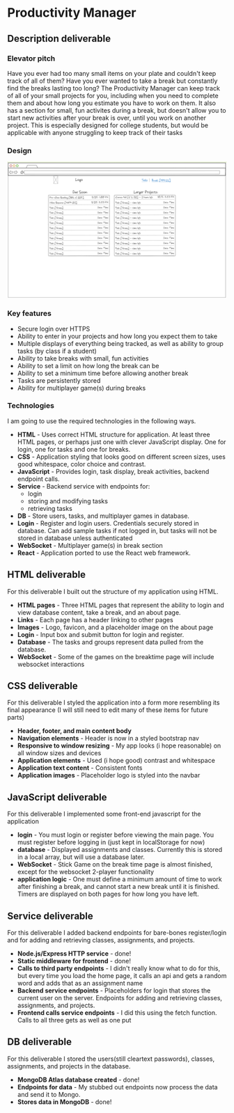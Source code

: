 # Productivity Manager

## Description deliverable

### Elevator pitch

Have you ever had too many small items on your plate and couldn't keep track of all of them? Have you ever wanted to take a break but constantly find the breaks lasting too long? The Productivity Manager can keep track of all of your small projects for you, including when you need to complete them and about how long you estimate you have to work on them. It also has a section for small, fun activites during a break, but doesn't allow you to start new activities after your break is over, until you work on another project. This is especially designed for college students, but would be applicable with anyone struggling to keep track of their tasks

### Design

![Mock Draft](mock-draft.png)


### Key features

- Secure login over HTTPS
- Ability to enter in your projects and how long you expect them to take
- Multiple displays of everything being tracked, as well as ability to group tasks (by class if a student)
- Ability to take breaks with small, fun activities
- Ability to set a limit on how long the break can be
- Ability to set a minimum time before allowing another break
- Tasks are persistently stored
- Ability for multiplayer game(s) during breaks

### Technologies

I am going to use the required technologies in the following ways.

- **HTML** - Uses correct HTML structure for application. At least three HTML pages, or perhaps just one with clever JavaScript display. One for login, one for tasks and one for breaks.
- **CSS** - Application styling that looks good on different screen sizes, uses good whitespace, color choice and contrast.
- **JavaScript** - Provides login, task display, break activities, backend endpoint calls.
- **Service** - Backend service with endpoints for:
  - login
  - storing and modifying tasks
  - retrieving tasks
- **DB** - Store users, tasks, and multiplayer games in database.
- **Login** - Register and login users. Credentials securely stored in database. Can add sample tasks if not logged in, but tasks will not be stored in database unless authenticated
- **WebSocket** - Multiplayer game(s) in break section
- **React** - Application ported to use the React web framework.

## HTML deliverable

For this deliverable I built out the structure of my application using HTML.

- **HTML pages** - Three HTML pages that represent the ability to login and view database content, take a break, and an about page.
- **Links** - Each page has a header linking to other pages
- **Images** - Logo, favicon, and a placeholder image on the about page
- **Login** - Input box and submit button for login and register.
- **Database** - The tasks and groups represent data pulled from the database.
- **WebSocket** - Some of the games on the breaktime page will include websocket interactions

## CSS deliverable
For this deliverable I styled the application into a form more resembling its final appearance (I will still need to edit many of these items for future parts)
- **Header, footer, and main content body**
- **Navigation elements** - Header is now in a styled bootstrap nav
- **Responsive to window resizing** - My app looks (i hope reasonable) on all window sizes and devices
- **Application elements** - Used (i hope good) contrast and whitespace
- **Application text content** - Consistent fonts
- **Application images** - Placeholder logo is styled into the navbar

## JavaScript deliverable

For this deliverable I implemented some front-end javascript for the application

- **login** - You must login or register before viewing the main page. You must register before logging in (just kept in localStorage for now)
- **database** - Displayed assignments and classes. Currently this is stored in a local array, but will use a database later.
- **WebSocket** - Stick Game on the break time page is almost finished, except for the websocket 2-player functionality
- **application logic** - One must define a minimum amount of time to work after finishing a break, and cannot start a new break until it is finished. Timers are displayed on both pages for how long you have left.


## Service deliverable

For this deliverable I added backend endpoints for bare-bones register/login and for adding and retrieving classes, assignments, and projects.

- **Node.js/Express HTTP service** - done!
- **Static middleware for frontend** - done!
- **Calls to third party endpoints** - I didn't really know what to do for this, but every time you load the home page, it calls an api and gets a random word and adds that as an assignment name
- **Backend service endpoints** - Placeholders for login that stores the current user on the server. Endpoints for adding and retrieving classes, assignments, and projects.
- **Frontend calls service endpoints** - I did this using the fetch function. Calls to all three gets as well as one put

## DB deliverable

For this deliverable I stored the users(still cleartext passwords), classes, assignments, and projects in the database.

- **MongoDB Atlas database created** - done!
- **Endpoints for data** - My stubbed out endpoints now process the data and send it to Mongo.
- **Stores data in MongoDB** - done!